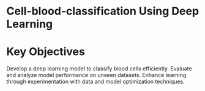 # Cell-blood-classification Using Deep Learning

# Key Objectives
Develop a deep learning model to classify blood cells efficiently.
Evaluate and analyze model performance on unseen datasets.
Enhance learning through experimentation with data and model optimization techniques.



